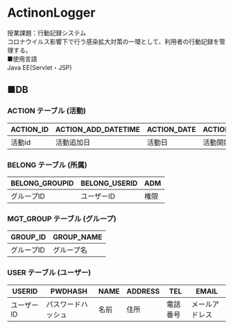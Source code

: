# ActinonLogger
授業課題：行動記録システム<br>
コロナウイルス影響下で行う感染拡大対策の一環として、利用者の行動記録を管理する。<br>
■使用言語<br>
 Java EE(Servlet・JSP)
## ■DB
  ### ACTION テーブル (活動)
| ACTION_ID | ACTION_ADD_DATETIME | ACTION_DATE | ACTION_START_TIME | ACTION_END_TIME | ACTION_PLACE | ACTION_REASON | ACTION_REMARKS | ACTION_USERID    | ACTION_DELETE_DATETIME | 
| :-------- | ------------------- | ----------- | ----------------- | --------------- | ------------ | ------------- | -------------- | ---------------- | ---------------------- |
| 活動id    | 活動追加日          | 活動日      | 活動開始時刻      | 活動終了時刻    | 活動場所     | 活動内容      | 備考           | 活動ユーザーのid | 削除日 | 
 ### BELONG テーブル (所属)
| BELONG_GROUPID | BELONG_USERID | ADM  | 
| -------------- | ------------- | ---- | 
| グループID     | ユーザーID    | 権限 | 
### MGT_GROUP テーブル (グループ)
| GROUP_ID   | GROUP_NAME | 
| ---------- | ---------- | 
| グループID | グループ名 | 
### USER テーブル (ユーザー)
| USERID     | PWDHASH            | NAME | ADDRESS | TEL      | 	EMAIL         | 
| ---------- | ------------------ | ---- | ------- | -------- | -------------- | 
| ユーザーID | パスワードハッシュ | 名前 | 住所    | 電話番号 | メールアドレス | 
